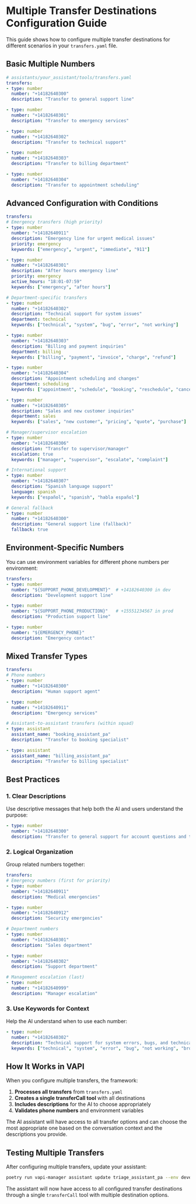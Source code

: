 # Multiple Transfer Destinations Configuration Guide

This guide shows how to configure multiple transfer destinations for different scenarios in your `transfers.yaml` file.

## Basic Multiple Numbers

```yaml
# assistants/your_assistant/tools/transfers.yaml
transfers:
- type: number
  number: "+14182640300"
  description: "Transfer to general support line"

- type: number
  number: "+14182640301"
  description: "Transfer to emergency services"

- type: number
  number: "+14182640302"
  description: "Transfer to technical support"

- type: number
  number: "+14182640303"
  description: "Transfer to billing department"

- type: number
  number: "+14182640304"
  description: "Transfer to appointment scheduling"
```

## Advanced Configuration with Conditions

```yaml
transfers:
# Emergency transfers (high priority)
- type: number
  number: "+14182640911"
  description: "Emergency line for urgent medical issues"
  priority: emergency
  keywords: ["emergency", "urgent", "immediate", "911"]

- type: number
  number: "+14182640301"
  description: "After hours emergency line"
  priority: emergency
  active_hours: "18:01-07:59"
  keywords: ["emergency", "after hours"]

# Department-specific transfers
- type: number
  number: "+14182640302"
  description: "Technical support for system issues"
  department: technical
  keywords: ["technical", "system", "bug", "error", "not working"]

- type: number
  number: "+14182640303"
  description: "Billing and payment inquiries"
  department: billing
  keywords: ["billing", "payment", "invoice", "charge", "refund"]

- type: number
  number: "+14182640304"
  description: "Appointment scheduling and changes"
  department: scheduling
  keywords: ["appointment", "schedule", "booking", "reschedule", "cancel"]

- type: number
  number: "+14182640305"
  description: "Sales and new customer inquiries"
  department: sales
  keywords: ["sales", "new customer", "pricing", "quote", "purchase"]

# Manager/supervisor escalation
- type: number
  number: "+14182640306"
  description: "Transfer to supervisor/manager"
  escalation: true
  keywords: ["manager", "supervisor", "escalate", "complaint"]

# International support
- type: number
  number: "+14182640307"
  description: "Spanish language support"
  language: spanish
  keywords: ["español", "spanish", "habla español"]

# General fallback
- type: number
  number: "+14182640300"
  description: "General support line (fallback)"
  fallback: true
```

## Environment-Specific Numbers

You can use environment variables for different phone numbers per environment:

```yaml
transfers:
- type: number
  number: "${SUPPORT_PHONE_DEVELOPMENT}"  # +14182640300 in dev
  description: "Development support line"

- type: number
  number: "${SUPPORT_PHONE_PRODUCTION}"   # +15551234567 in prod
  description: "Production support line"

- type: number
  number: "${EMERGENCY_PHONE}"
  description: "Emergency contact"
```

## Mixed Transfer Types

```yaml
transfers:
# Phone numbers
- type: number
  number: "+14182640300"
  description: "Human support agent"

- type: number
  number: "+14182640911"
  description: "Emergency services"

# Assistant-to-assistant transfers (within squad)
- type: assistant
  assistant_name: "booking_assistant_pa"
  description: "Transfer to booking specialist"

- type: assistant
  assistant_name: "billing_assistant_pa"
  description: "Transfer to billing specialist"
```

## Best Practices

### 1. Clear Descriptions
Use descriptive messages that help both the AI and users understand the purpose:

```yaml
- type: number
  number: "+14182640300"
  description: "Transfer to general support for account questions and technical issues"
```

### 2. Logical Organization
Group related numbers together:

```yaml
transfers:
# Emergency numbers (first for priority)
- type: number
  number: "+14182640911"
  description: "Medical emergencies"

- type: number
  number: "+14182640912"
  description: "Security emergencies"

# Department numbers
- type: number
  number: "+14182640301"
  description: "Sales department"

- type: number
  number: "+14182640302"
  description: "Support department"

# Management escalation (last)
- type: number
  number: "+14182640999"
  description: "Manager escalation"
```

### 3. Use Keywords for Context
Help the AI understand when to use each number:

```yaml
- type: number
  number: "+14182640302"
  description: "Technical support for system errors, bugs, and technical questions"
  keywords: ["technical", "system", "error", "bug", "not working", "broken"]
```

## How It Works in VAPI

When you configure multiple transfers, the framework:

1. **Processes all transfers** from `transfers.yaml`
2. **Creates a single transferCall tool** with all destinations
3. **Includes descriptions** for the AI to choose appropriately
4. **Validates phone numbers** and environment variables

The AI assistant will have access to all transfer options and can choose the most appropriate one based on the conversation context and the descriptions you provide.

## Testing Multiple Transfers

After configuring multiple transfers, update your assistant:

```bash
poetry run vapi-manager assistant update triage_assistant_pa --env development
```

The assistant will now have access to all configured transfer destinations through a single `transferCall` tool with multiple destination options.